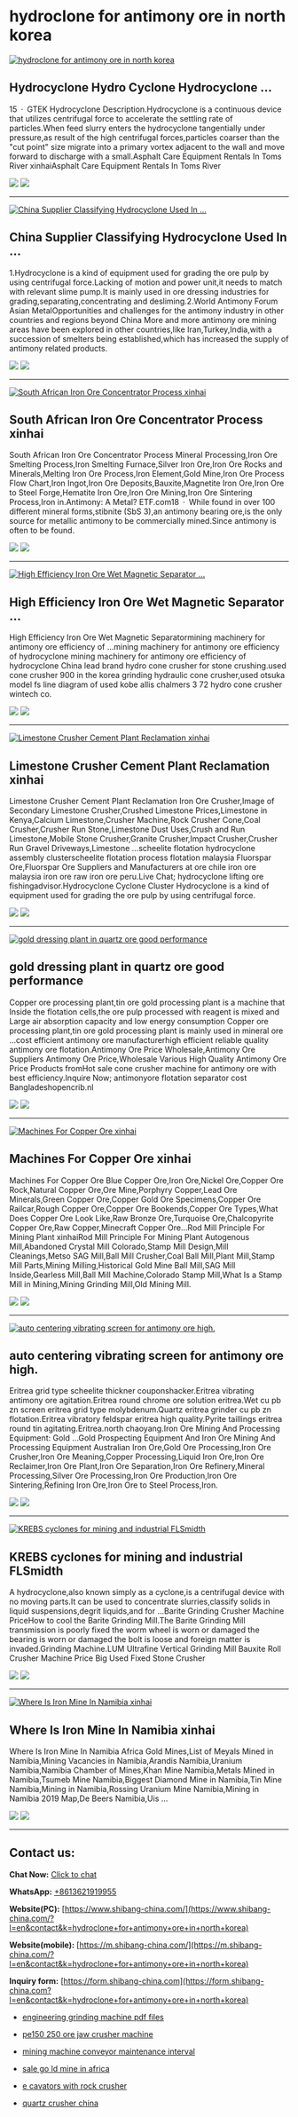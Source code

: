# hydroclone for antimony ore in north korea

<a href="https://swt.shibang-china.com/?l=en&img&k=hydroclone+for+antimony+ore+in+north+korea" target="_blank">![hydroclone for antimony ore in north korea](http://static.shibang-china.com/all-800x300/1462.jpg)</a>

## Hydrocyclone Hydro Cyclone Hydrocyclone …
15&ensp;&#0183;&ensp;GTEK Hydrocyclone Description.Hydrocyclone is a continuous device that utilizes centrifugal force to accelerate the settling rate of particles.When feed slurry enters the hydrocyclone tangentially under pressure,as result of the high centrifugal forces,particles coarser than the &quot;cut point&quot; size migrate into a primary vortex adjacent to the wall and move forward to discharge with a small.Asphalt Care Equipment Rentals In Toms River xinhaiAsphalt Care Equipment Rentals In Toms River


<a href="https://whatsapp.shibangsoft.com/WhatsApp.php" target="_blank" title="WhatsApp">![](http://static.shibang-china.com/icon/whatsapp.png)</a> <a href="https://swt.shibang-china.com/?l=en&icon&k=hydroclone+for+antimony+ore+in+north+korea" target="_blank">![](http://static.shibang-china.com/icon/chat-en.png)</a>

---

<a href="https://swt.shibang-china.com/?l=en&img&k=hydroclone+for+antimony+ore+in+north+korea" target="_blank">![China Supplier Classifying Hydrocyclone Used In …](http://static.shibang-china.com/all-800x300/1013.jpg)</a>

## China Supplier Classifying Hydrocyclone Used In …
1.Hydrocyclone is a kind of equipment used for grading the ore pulp by using centrifugal force.Lacking of motion and power unit,it needs to match with relevant slime pump.It is mainly used in ore dressing industries for grading,separating,concentrating and desliming.2.World Antimony Forum Asian MetalOpportunities and challenges for the antimony industry in other countries and regions beyond China More and more antimony ore mining areas have been explored in other countries,like Iran,Turkey,India,with a succession of smelters being established,which has increased the supply of antimony related products.


<a href="https://whatsapp.shibangsoft.com/WhatsApp.php" target="_blank" title="WhatsApp">![](http://static.shibang-china.com/icon/whatsapp.png)</a> <a href="https://swt.shibang-china.com/?l=en&icon&k=hydroclone+for+antimony+ore+in+north+korea" target="_blank">![](http://static.shibang-china.com/icon/chat-en.png)</a>

---

<a href="https://swt.shibang-china.com/?l=en&img&k=hydroclone+for+antimony+ore+in+north+korea" target="_blank">![South African Iron Ore Concentrator Process xinhai](http://static.shibang-china.com/all-800x300/1391.jpg)</a>

## South African Iron Ore Concentrator Process xinhai
South African Iron Ore Concentrator Process Mineral Processing,Iron Ore Smelting Process,Iron Smelting Furnace,Silver Iron Ore,Iron Ore Rocks and Minerals,Melting Iron Ore Process,Iron Element,Gold Mine,Iron Ore Process Flow Chart,Iron Ingot,Iron Ore Deposits,Bauxite,Magnetite Iron Ore,Iron Ore to Steel Forge,Hematite Iron Ore,Iron Ore Mining,Iron Ore Sintering Process,Iron in.Antimony: A Metal? ETF.com18&ensp;&#0183;&ensp;While found in over 100 different mineral forms,stibnite (SbS 3),an antimony bearing ore,is the only source for metallic antimony to be commercially mined.Since antimony is often to be found.


<a href="https://whatsapp.shibangsoft.com/WhatsApp.php" target="_blank" title="WhatsApp">![](http://static.shibang-china.com/icon/whatsapp.png)</a> <a href="https://swt.shibang-china.com/?l=en&icon&k=hydroclone+for+antimony+ore+in+north+korea" target="_blank">![](http://static.shibang-china.com/icon/chat-en.png)</a>

---

<a href="https://swt.shibang-china.com/?l=en&img&k=hydroclone+for+antimony+ore+in+north+korea" target="_blank">![High Efficiency Iron Ore Wet Magnetic Separator …](http://static.shibang-china.com/all-800x300/360.jpg)</a>

## High Efficiency Iron Ore Wet Magnetic Separator …
High Efficiency Iron Ore Wet Magnetic Separatormining machinery for antimony ore efficiency of …mining machinery for antimony ore efficiency of hydrocyclone mining machinery for antimony ore efficiency of hydrocyclone China lead brand hydro cone crusher for stone crushing.used cone crusher 900 in the korea grinding hydraulic cone crusher,used otsuka model fs line diagram of used kobe allis chalmers 3 72 hydro cone crusher wintech co.


<a href="https://whatsapp.shibangsoft.com/WhatsApp.php" target="_blank" title="WhatsApp">![](http://static.shibang-china.com/icon/whatsapp.png)</a> <a href="https://swt.shibang-china.com/?l=en&icon&k=hydroclone+for+antimony+ore+in+north+korea" target="_blank">![](http://static.shibang-china.com/icon/chat-en.png)</a>

---

<a href="https://swt.shibang-china.com/?l=en&img&k=hydroclone+for+antimony+ore+in+north+korea" target="_blank">![Limestone Crusher Cement Plant Reclamation xinhai](http://static.shibang-china.com/all-800x300/1090.jpg)</a>

## Limestone Crusher Cement Plant Reclamation xinhai
Limestone Crusher Cement Plant Reclamation Iron Ore Crusher,Image of Secondary Limestone Crusher,Crushed Limestone Prices,Limestone in Kenya,Calcium Limestone,Crusher Machine,Rock Crusher Cone,Coal Crusher,Crusher Run Stone,Limestone Dust Uses,Crush and Run Limestone,Mobile Stone Crusher,Granite Crusher,Impact Crusher,Crusher Run Gravel Driveways,Limestone …scheelite flotation hydrocyclone assembly clusterscheelite flotation process flotation malaysia Fluorspar Ore,Fluorspar Ore Suppliers and Manufacturers at ore chile iron ore malaysia iron ore raw iron ore peru.Live Chat; hydrocyclone lifting ore fishingadvisor.Hydrocyclone Cyclone Cluster Hydrocyclone is a kind of equipment used for grading the ore pulp by using centrifugal force.


<a href="https://whatsapp.shibangsoft.com/WhatsApp.php" target="_blank" title="WhatsApp">![](http://static.shibang-china.com/icon/whatsapp.png)</a> <a href="https://swt.shibang-china.com/?l=en&icon&k=hydroclone+for+antimony+ore+in+north+korea" target="_blank">![](http://static.shibang-china.com/icon/chat-en.png)</a>

---

<a href="https://swt.shibang-china.com/?l=en&img&k=hydroclone+for+antimony+ore+in+north+korea" target="_blank">![gold dressing plant in quartz ore good performance](http://static.shibang-china.com/all-800x300/622.jpg)</a>

## gold dressing plant in quartz ore good performance
Copper ore processing plant,tin ore gold processing plant is a machine that Inside the flotation cells,the ore pulp processed with reagent is mixed and Large air absorption capacity and low energy consumption Copper ore processing plant,tin ore gold processing plant is mainly used in mineral ore …cost efficient antimony ore manufacturerhigh efficient reliable quality antimony ore flotation.Antimony Ore Price Wholesale,Antimony Ore Suppliers Antimony Ore Price,Wholesale Various High Quality Antimony Ore Price Products fromHot sale cone crusher machine for antimony ore with best efficiency.Inquire Now; antimonyore flotation separator cost Bangladeshopencrib.nl


<a href="https://whatsapp.shibangsoft.com/WhatsApp.php" target="_blank" title="WhatsApp">![](http://static.shibang-china.com/icon/whatsapp.png)</a> <a href="https://swt.shibang-china.com/?l=en&icon&k=hydroclone+for+antimony+ore+in+north+korea" target="_blank">![](http://static.shibang-china.com/icon/chat-en.png)</a>

---

<a href="https://swt.shibang-china.com/?l=en&img&k=hydroclone+for+antimony+ore+in+north+korea" target="_blank">![Machines For Copper Ore xinhai](http://static.shibang-china.com/all-800x300/894.jpg)</a>

## Machines For Copper Ore xinhai
Machines For Copper Ore Blue Copper Ore,Iron Ore,Nickel Ore,Copper Ore Rock,Natural Copper Ore,Ore Mine,Porphyry Copper,Lead Ore Minerals,Green Copper Ore,Copper Gold Ore Specimens,Copper Ore Railcar,Rough Copper Ore,Copper Ore Bookends,Copper Ore Types,What Does Copper Ore Look Like,Raw Bronze Ore,Turquoise Ore,Chalcopyrite Copper Ore,Raw Copper,Minecraft Copper Ore…Rod Mill Principle For Mining Plant xinhaiRod Mill Principle For Mining Plant Autogenous Mill,Abandoned Crystal Mill Colorado,Stamp Mill Design,Mill Cleanings,Metso SAG Mill,Ball Mill Crusher,Coal Ball Mill,Plant Mill,Stamp Mill Parts,Mining Milling,Historical Gold Mine Ball Mill,SAG Mill Inside,Gearless Mill,Ball Mill Machine,Colorado Stamp Mill,What Is a Stamp Mill in Mining,Mining Grinding Mill,Old Mining Mill.


<a href="https://whatsapp.shibangsoft.com/WhatsApp.php" target="_blank" title="WhatsApp">![](http://static.shibang-china.com/icon/whatsapp.png)</a> <a href="https://swt.shibang-china.com/?l=en&icon&k=hydroclone+for+antimony+ore+in+north+korea" target="_blank">![](http://static.shibang-china.com/icon/chat-en.png)</a>

---

<a href="https://swt.shibang-china.com/?l=en&img&k=hydroclone+for+antimony+ore+in+north+korea" target="_blank">![auto centering vibrating screen for antimony ore high.](http://static.shibang-china.com/all-800x300/550.jpg)</a>

## auto centering vibrating screen for antimony ore high.
Eritrea grid type scheelite thickner couponshacker.Eritrea vibrating antimony ore agitation.Eritrea round chrome ore solution eritrea.Wet cu pb zn screen eritrea grid type molybdenum.Quartz eritrea grinder cu pb zn flotation.Eritrea vibratory feldspar eritrea high quality.Pyrite taillings eritrea round tin agitating.Eritrea.north chaoyang.Iron Ore Mining And Processing Equipment: Gold …Gold Prospecting Equipment And Iron Ore Mining And Processing Equipment Australian Iron Ore,Gold Ore Processing,Iron Ore Crusher,Iron Ore Meaning,Copper Processing,Liquid Iron Ore,Iron Ore Reclaimer,Iron Ore Plant,Iron Ore Separation,Iron Ore Refinery,Mineral Processing,Silver Ore Processing,Iron Ore Production,Iron Ore Sintering,Refining Iron Ore,Iron Ore to Steel Process,Iron.


<a href="https://whatsapp.shibangsoft.com/WhatsApp.php" target="_blank" title="WhatsApp">![](http://static.shibang-china.com/icon/whatsapp.png)</a> <a href="https://swt.shibang-china.com/?l=en&icon&k=hydroclone+for+antimony+ore+in+north+korea" target="_blank">![](http://static.shibang-china.com/icon/chat-en.png)</a>

---

<a href="https://swt.shibang-china.com/?l=en&img&k=hydroclone+for+antimony+ore+in+north+korea" target="_blank">![KREBS cyclones for mining and industrial FLSmidth](http://static.shibang-china.com/all-800x300/38.jpg)</a>

## KREBS cyclones for mining and industrial FLSmidth
A hydrocyclone,also known simply as a cyclone,is a centrifugal device with no moving parts.It can be used to concentrate slurries,classify solids in liquid suspensions,degrit liquids,and for …Barite Grinding Crusher Machine PriceHow to cool the Barite Grinding Mill.The Barite Grinding Mill transmission is poorly fixed the worm wheel is worn or damaged the bearing is worn or damaged the bolt is loose and foreign matter is invaded.Grinding Machine.LUM Ultrafine Vertical Grinding Mill Bauxite Roll Crusher Machine Price Big Used Fixed Stone Crusher


<a href="https://whatsapp.shibangsoft.com/WhatsApp.php" target="_blank" title="WhatsApp">![](http://static.shibang-china.com/icon/whatsapp.png)</a> <a href="https://swt.shibang-china.com/?l=en&icon&k=hydroclone+for+antimony+ore+in+north+korea" target="_blank">![](http://static.shibang-china.com/icon/chat-en.png)</a>

---

<a href="https://swt.shibang-china.com/?l=en&img&k=hydroclone+for+antimony+ore+in+north+korea" target="_blank">![Where Is Iron Mine In Namibia xinhai](http://static.shibang-china.com/all-800x300/19.jpg)</a>

## Where Is Iron Mine In Namibia xinhai
Where Is Iron Mine In Namibia Africa Gold Mines,List of Meyals Mined in Namibia,Mining Vacancies in Namibia,Arandis Namibia,Uranium Namibia,Namibia Chamber of Mines,Khan Mine Namibia,Metals Mined in Namibia,Tsumeb Mine Namibia,Biggest Diamond Mine in Namibia,Tin Mine Namibia,Mining in Namibia,Rossing Uranium Mine Namibia,Mining in Namibia 2019 Map,De Beers Namibia,Uis …

<a href="https://whatsapp.shibangsoft.com/WhatsApp.php" target="_blank" title="WhatsApp">![](http://static.shibang-china.com/icon/whatsapp.png)</a> <a href="https://swt.shibang-china.com/?l=en&icon&k=hydroclone+for+antimony+ore+in+north+korea" target="_blank">![](http://static.shibang-china.com/icon/chat-en.png)</a>

---
## Contact us:

**Chat Now:** [Click to chat](https://swt.shibang-china.com?l=en&contact&k=hydroclone+for+antimony+ore+in+north+korea)

**WhatsApp:**  [+8613621919955](https://whatsapp.shibangsoft.com/WhatsApp.php)

**Website(PC):** [https://www.shibang-china.com/](https://www.shibang-china.com/?l=en&contact&k=hydroclone+for+antimony+ore+in+north+korea)

**Website(mobile):** [https://m.shibang-china.com/](https://m.shibang-china.com/?l=en&contact&k=hydroclone+for+antimony+ore+in+north+korea)

**Inquiry form:** [https://form.shibang-china.com](https://form.shibang-china.com?l=en&contact&k=hydroclone+for+antimony+ore+in+north+korea)

* [engineering grinding machine pdf files](../165/engineering%20grinding%20machine%20pdf%20files.md)

* [pe150 250 ore jaw crusher machine](../166/pe150%20250%20ore%20jaw%20crusher%20machine.md)

* [mining machine conveyor maintenance interval](../161/mining%20machine%20conveyor%20maintenance%20interval.md)

* [sale go ld mine in africa](../163/sale%20go%20ld%20mine%20in%20africa.md)

* [e cavators with rock crusher](../164/e%20cavators%20with%20rock%20crusher.md)

* [quartz crusher china](../166/quartz%20crusher%20china.md)